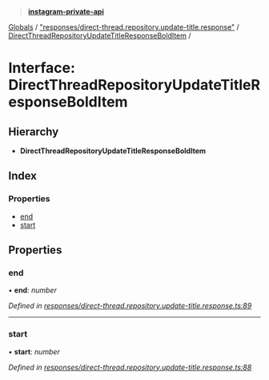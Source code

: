 > **[instagram-private-api](../README.md)**

[Globals](../README.md) / ["responses/direct-thread.repository.update-title.response"](../modules/_responses_direct_thread_repository_update_title_response_.md) / [DirectThreadRepositoryUpdateTitleResponseBoldItem](_responses_direct_thread_repository_update_title_response_.directthreadrepositoryupdatetitleresponsebolditem.md) /

# Interface: DirectThreadRepositoryUpdateTitleResponseBoldItem

## Hierarchy

* **DirectThreadRepositoryUpdateTitleResponseBoldItem**

## Index

### Properties

* [end](_responses_direct_thread_repository_update_title_response_.directthreadrepositoryupdatetitleresponsebolditem.md#end)
* [start](_responses_direct_thread_repository_update_title_response_.directthreadrepositoryupdatetitleresponsebolditem.md#start)

## Properties

###  end

• **end**: *number*

*Defined in [responses/direct-thread.repository.update-title.response.ts:89](https://github.com/dilame/instagram-private-api/blob/3e16058/src/responses/direct-thread.repository.update-title.response.ts#L89)*

___

###  start

• **start**: *number*

*Defined in [responses/direct-thread.repository.update-title.response.ts:88](https://github.com/dilame/instagram-private-api/blob/3e16058/src/responses/direct-thread.repository.update-title.response.ts#L88)*